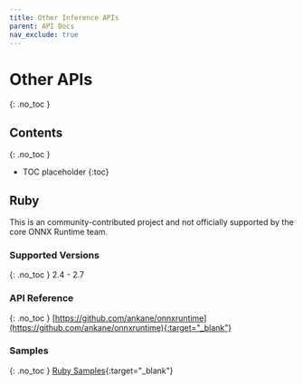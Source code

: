 ```yaml
---
title: Other Inference APIs
parent: API Docs
nav_exclude: true
---
```


# Other APIs
{: .no_toc }

## Contents
{: .no_toc }

* TOC placeholder
{:toc}

## Ruby
This is an community-contributed project and not officially supported by the core ONNX Runtime team.

### Supported Versions
{: .no_toc }
2.4 - 2.7

### API Reference
{: .no_toc }
[https://github.com/ankane/onnxruntime](https://github.com/ankane/onnxruntime){:target="_blank"}

### Samples
{: .no_toc }
[Ruby Samples](https://ankane.org/tensorflow-ruby){:target="_blank"}